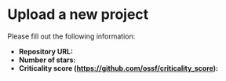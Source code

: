 # Upload a new project

Please fill out the following information:
* **Repository URL:**
* **Number of stars:**
* **Criticality score (https://github.com/ossf/criticality_score):**
